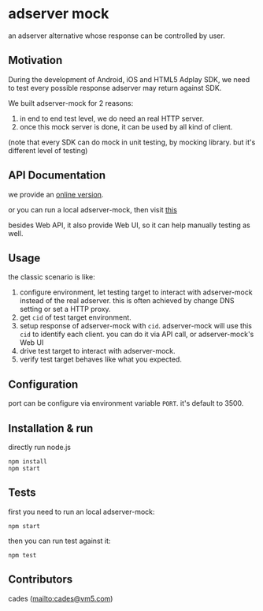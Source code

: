 adserver mock
=============

an adserver alternative whose response can be controlled by user.


## Motivation

During the development of Android, iOS and HTML5 Adplay SDK, we need to test every possible response adserver may return against SDK.

We built adserver-mock for 2 reasons:

1. in end to end test level, we do need an real HTTP server.
2. once this mock server is done, it can be used by all kind of client.

(note that every SDK can do mock in unit testing, by mocking library. but it's different level of testing)


## API Documentation

we provide an [online version](mock.adserver.vm5apis.com/docs).

or you can run a local adserver-mock, then visit [this](http://localhost:3500/docs)

besides Web API, it also provide Web UI, so it can help manually testing as well.


## Usage

the classic scenario is like:

1. configure environment, let testing target to interact with adserver-mock instead of the real adserver.
   this is often achieved by change DNS setting or set a HTTP proxy.
2. get `cid` of test target environment.
3. setup response of adserver-mock with `cid`. adserver-mock will use this `cid` to identify each client.
   you can do it via API call, or adserver-mock's Web UI
4. drive test target to interact with adserver-mock.
5. verify test target behaves like what you expected.



## Configuration

port can be configure via environment variable `PORT`. it's default to 3500.


## Installation & run

directly run node.js

    npm install
    npm start


## Tests

first you need to run an local adserver-mock:

    npm start
    
then you can run test against it:

    npm test



## Contributors

cades (<mailto:cades@vm5.com>)


